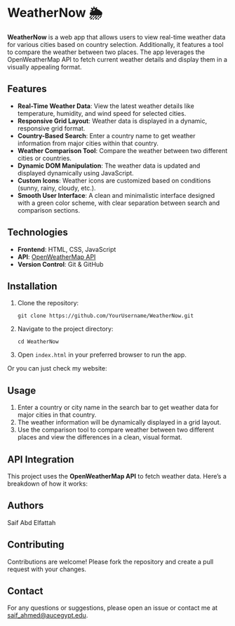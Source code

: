 # WeatherNow 🌦️

**WeatherNow** is a web app that allows users to view real-time weather data for various cities based on country selection. Additionally, it features a tool to compare the weather between two places. The app leverages the OpenWeatherMap API to fetch current weather details and display them in a visually appealing format.

## Features

- **Real-Time Weather Data**: View the latest weather details like temperature, humidity, and wind speed for selected cities.
- **Responsive Grid Layout**: Weather data is displayed in a dynamic, responsive grid format.
- **Country-Based Search**: Enter a country name to get weather information from major cities within that country.
- **Weather Comparison Tool**: Compare the weather between two different cities or countries.
- **Dynamic DOM Manipulation**: The weather data is updated and displayed dynamically using JavaScript.
- **Custom Icons**: Weather icons are customized based on conditions (sunny, rainy, cloudy, etc.).
- **Smooth User Interface**: A clean and minimalistic interface designed with a green color scheme, with clear separation between search and comparison sections.

## Technologies

- **Frontend**: HTML, CSS, JavaScript
- **API**: [OpenWeatherMap API](https://openweathermap.org/api)
- **Version Control**: Git & GitHub

## Installation

1. Clone the repository:

   `git clone https://github.com/YourUsername/WeatherNow.git` <!-- bash -->

2. Navigate to the project directory:

   `cd WeatherNow` <!-- bash -->

3. Open `index.html` in your preferred browser to run the app.

Or you can just check my website: 
## Usage

1. Enter a country or city name in the search bar to get weather data for major cities in that country.
2. The weather information will be dynamically displayed in a grid layout.
3. Use the comparison tool to compare weather between two different places and view the differences in a clean, visual format.

## API Integration

This project uses the **OpenWeatherMap API** to fetch weather data. Here’s a breakdown of how it works:

## Authors
Saif Abd Elfattah

## Contributing
Contributions are welcome! Please fork the repository and create a pull request with your changes.

## Contact
For any questions or suggestions, please open an issue or contact me at saif_ahmed@aucegypt.edu.

